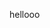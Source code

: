 <html>
	<head>
		<title> Title! </title>
	</head>
	<body>
		<p> hellooo </p>
		<script>
			/*
			Counter script
			By JavaScript Kit (http://javascriptkit.com)
			Over 400+ free scripts here!
			Above notice MUST stay entact for use
			*/

			function fakecounter(){

			//decrease/increase counter value (depending on perceived popularity of your site!)
			var decrease_increase=50000

			var counterdate=new Date()
			var currenthits=counterdate.getTime().toString()
			currenthits=parseInt(currenthits.substring(2,currenthits.length-4))+decrease_increase

			document.write("You are visitor # <b>"+currenthits+"</b> to my site!")
			}
			fakecounter()
		</script>
	<p> is this shit updating? </p>
	</body>
</html>
